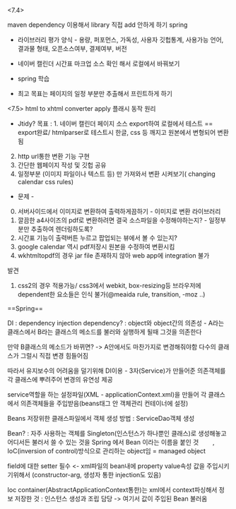 <7.4>

maven dependency 이용해서 library 직접 add 안하게 하기
spring

- 라이브러리 평가 양식 - 
용량, 퍼포먼스, 가독성, 사용자 깃헙통계, 사용가능 언어, 결과물 형태, 오픈소스여부, 결제여부, 버전

- 네이버 캘린더 시간표 마크업 소스 확인 해서 로컬에서 바꿔보기
- spring 학습
- 최고 목표는 페이지의 일정 부분만 추출해서 프린트하게 하기

<7.5>
html to xhtml converter apply
플래시 동작 원리
- Jtidy?
목표 : 1. 네이버 캘린더 페이지 소스 export하여 로컬에서 테스트 == export완료/ htmlparser로 테스트시 한글, css 등 깨지고 원본에서 변형되어 변환됨
2. http url통한 변환 기능 구현
3. 간단한 웹페이지 작성 및 깃헙 공유
4. 일정부분 (이미지 파일이나 텍스트 등) 만 가져와서 변환 시켜보기( changing calendar css rules)

- 문제 -
0. 서버사이드에서 이미지로 변환하여 출력하게끔하기 - 이미지로 변환 라이브러리
1. 깔끔한 a4사이즈의 pdf로 변환하려면 결국 소스파일을 수정해야하는지? - 일정부분만 추출하여 렌더링하도록?
2. 시간표 기능이 출력버튼 누르고 팝업되는 뷰에서 볼 수 있는지?
3. google calendar 역시 pdf저장시 원본을 수정하여 변환시킴
4. wkhtmltopdf의 경우 jar file 존재하지 않아 web app에 integration 불가

발견
1. css2의 경우 적용가능/ css3에서 webkit, box-resizing등 브라우저에 dependent한 요소들은 인식 불가(@meaida rule, transition, -moz ..)

==Spring==

DI : dependency injection
dependency? : object와 object간의 의존성 - A라는 클래스에서 B라는 클래스의 메소드를 불러와 실행하게 될때 그것을 의존한다

만약 B클래스의 메소드가 바뀌면? -> A안에서도 마찬가지로 변경해줘야함 다수의 클래스가 그럴시 직접 변경 힘들어짐

따라서 유지보수의 어려움을 덜기위해 DI이용 - 3자(Service)가 만들어준 의존객체를 각 클래스에 뿌려주어 변경의 유연성 제공

service역할을 하는 설정파일(XML - applicationContext.xml)을 만들어 각 클래스에서 의존객체들을 주입받음(beans태그 안 객체관리 컨테이너에 설정)

Beans 저장위한 클래스파일에서 객체 생성 방법 : ServiceDao객체 생성

Bean? : 자주 사용하는 객체를 Singleton(인스턴스가 하나뿐인 클래스)로 생성해놓고 어디서든 불러서 쓸 수 있는 것을 Spring 에서 Bean 이라는 이름을 붙인 것
        , IoC(inversion of control)방식으로 관리하는 object임 = managed object

field에 대한 setter 필수 <- xml파일의 bean내에 property value속성 값을 주입시키기위해서 (constructor-arg, 생성자 통한 injection도 있음)

Ioc container(AbstractApplicationContext통한)는 xml에서 context파싱해서 정보 저장한 것 : 인스턴스 생성과 조립 담당 -> 여기서 값이 주입된 Bean 불러옴

